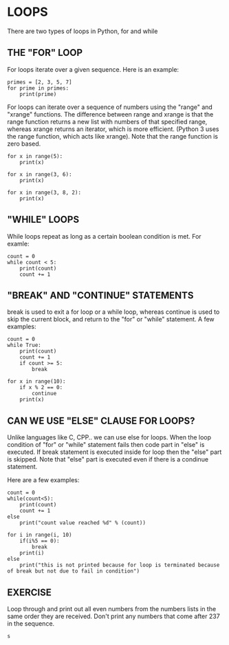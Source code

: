 # LOOPS

There are two types of loops in Python, for and while

## THE "FOR" LOOP

For loops iterate over a given sequence. Here is an example:

```
primes = [2, 3, 5, 7]
for prime in primes:
    print(prime)
```

For loops can iterate over a sequence of numbers using the "range" and "xrange" functions. The difference between range and xrange is that the range function returns a new list with numbers of that specified range, whereas xrange returns an iterator, which is more efficient. (Python 3 uses the range function, which acts like xrange). Note that the range function is zero based.

```
for x in range(5):
    print(x)

for x in range(3, 6):
    print(x)

for x in range(3, 8, 2):
    print(x)
```

## "WHILE" LOOPS

While loops repeat as long as a certain boolean condition is met. For examle:

```
count = 0
while count < 5:
    print(count)
    count += 1
```

## "BREAK" AND "CONTINUE" STATEMENTS

break is used to exit a for loop or a while loop, whereas continue is used to skip the current block, and return to the "for" or "while" statement. A few examples:

```
count = 0
while True:
    print(count)
    count += 1
    if count >= 5:
        break

for x in range(10):
    if x % 2 == 0:
        continue
    print(x)
```

## CAN WE USE "ELSE" CLAUSE FOR LOOPS?

Unlike languages like C, CPP.. we can use else for loops. When the loop condition of "for" or "while" statement fails then code part in "else" is executed. If break statement is executed inside for loop then the "else" part is skipped. Note that "else" part is executed even if there is a condinue statement.

Here are a few examples:

```
count = 0
while(count<5):
    print(count)
    count += 1
else
    print("count value reached %d" % (count))

for i in range(i, 10)
    if(i%5 == 0):
        break
    print(i)
else
    print("this is not printed because for loop is terminated because of break but not due to fail in condition")
```

## EXERCISE

Loop through and print out all even numbers from the numbers lists in the same order they are received. Don't print any numbers that come after 237 in the sequence.

```
s
```
